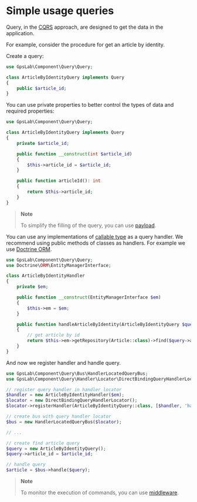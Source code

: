 Simple usage queries
====================

Query, in the [CQRS](https://martinfowler.com/bliki/CQRS.html) approach, are designed to get the data in the
application.

For example, consider the procedure for get an article by identity.

Create a query:

```php
use GpsLab\Component\Query\Query;

class ArticleByIdentityQuery implements Query
{
    public $article_id;
}
```

You can use private properties to better control the types of data and required properties:

```php
use GpsLab\Component\Query\Query;

class ArticleByIdentityQuery implements Query
{
    private $article_id;

    public function __construct(int $article_id)
    {
        $this->article_id = $article_id;
    }

    public function articleId(): int
    {
        return $this->article_id;
    }
}
```

> **Note**
>
> To simplify the filling of the query, you can use [payload](https://github.com/gpslab/payload).

You can use any implementations of [callable type](http://php.net/manual/en/language.types.callable.php) as a query
handler. We recommend using public methods of classes as handlers. For example we use [Doctrine ORM](https://github.com/doctrine/doctrine2).

```php
use GpsLab\Component\Query\Query;
use Doctrine\ORM\EntityManagerInterface;

class ArticleByIdentityHandler
{
    private $em;

    public function __construct(EntityManagerInterface $em)
    {
        $this->em = $em;
    }

    public function handleArticleByIdentity(ArticleByIdentityQuery $query)
    {
        // get article by id
        return $this->em->getRepository(Article::class)->find($query->article_id);
    }
}
```

And now we register handler and handle query.

```php
use GpsLab\Component\Query\Bus\HandlerLocatedQueryBus;
use GpsLab\Component\Query\Handler\Locator\DirectBindingQueryHandlerLocator;

// register query handler in handler locator
$handler = new ArticleByIdentityHandler($em);
$locator = new DirectBindingQueryHandlerLocator();
$locator->registerHandler(ArticleByIdentityQuery::class, [$handler, 'handleArticleByIdentity']);

// create bus with query handler locator
$bus = new HandlerLocatedQueryBus($locator);

// ...

// create find article query
$query = new ArticleByIdentityQuery();
$query->article_id = $article_id;

// handle query
$article = $bus->handle($query);
```

> **Note**
>
> To monitor the execution of commands, you can use [middleware](https://github.com/gpslab/middleware).
